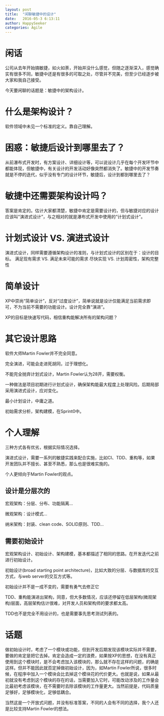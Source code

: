 ```yaml
---
layout: post
title:  "闲聊敏捷中的设计"
date:   2016-05-3 6:13:11
author: HappySeeker
categories: Agile
---
```


# 闲话

公司从去年开始搞敏捷，如火如荼，开始并没什么感觉，但随之逐渐深入，感觉确实有很多不同，敏捷中还是有很多的可取之处，尽管并不完美，但至少已经逐步被大家和我自己接受。

今天要闲聊的话题是：敏捷中的架构设计。

# 什么是架构设计？

软件领域中未见一个标准的定义。靠自己理解。

# 困惑：敏捷后设计到哪里去了？

从前瀑布式开发时，有方案设计、详细设计等，可以说设计几乎在每个开发环节中都能体现，但敏捷中，有关设计的开发活动好像突然都消失了。敏捷中的开发节奏就是不停的迭代，似乎没有专门的设计环节，敏捷后，设计到都到哪里去了？

# 敏捷中还需要架构设计吗？

答案是肯定的。估计大家都清楚，敏捷中肯定是需要设计的，但与敏捷对应的设计应该叫“演进式设计”，与之相对的就是瀑布式开发中使用的“计划式设计”。

# 计划式设计 VS. 演进式设计

演进式设计，同样需要遵循架构设计的准则，与计划式设计的区别在于：设计的目标。
满足现有需求 VS. 满足未来可能的需求
尽快实现 VS. 计划周密性，架构完整性

# 简单设计

XP中崇尚“简单设计”，反对“过度设计”，简单说就是设计仅能满足当前需求即可，不为当前不需要的功能设计。设计完全靠“演进”。

XP的目标是快速写代码，相信重构能解决所有的架构问题？

# 其它设计思路

软件大师Martin Fowler并不完全同意。

完全演进，可能会走进死胡同，过于理想化。

不能完全抛弃计划式设计，Martin Fowler认为28开，需要权衡。

一种做法是项目初期进行计划式设计，确保架构能最大程度上处理风险。后期局部采用演进式设计，应对变化。

最小计划设计，中庸之道。

初始需求分析，架构建模，在Sprint0中。

# 个人理解

三种方式各有优劣，根据实际情况选择。

演进式设计，需要一系列的敏捷实践来配合实施，比如CI、TDD、重构等，如果开发团队并不擅长、甚至不熟悉，那么也是很难实施的。

个人更倾向于Martin Fowler的观点。

## 设计是分层次的

宏观架构：分层、分布、功能隔离...

微观架构：设计模式...

纳米架构：封装、clean code、SOLID原则、TDD...

## 需要初始设计

宏观架构设计、初始设计、架构建模，基本都描述了相同的思路。在开发迭代之前进行初始设计。

初始设计(broad starting point architecture)，比如大致的分层、与数据库的交互方式，与web server的交互方式等。

初始设计并不是一成不变的，需要有勇气去修正它

TDD、重构能演进出架构，同意，但大多数情况，应该还停留在低层架构(微观架构)层面，高层架构估计很难，对开发人员和架构师的要求都太高。

TDD也不是完全不用设计的，也是需要事先思考测试列表的。



# 话题

做初始设计时，考虑了一个模块或功能，但到开发后期发现该模块实际并不需要，要做的肯定是把它去掉。肯定会造成一定的浪费，如果按XP的思想，在没有真正使用到这个模块时，是不会考虑加入该模块的，那么就不存在这样的问题，的确是这样。但并不能因此就否定掉做初始设计，因为，如Martin Fowler所说，很多时候，在程序中加入一个模块会比去掉这个模块花的代价更大。也就是说，如果从最初就没有考虑到这个模块的存在的话，当需要加入它时，可能改动涉及的工作量会比最初考虑该模块，在不需要时去除该模块的工作量更大。当然前提是，代码质量足够好，足够模块化，足够低耦合。

当然这是一个开放式问题，并没有标准答案，不同的人会有不同的选择，我个人还是比较支持Martin Fowler的想法。
